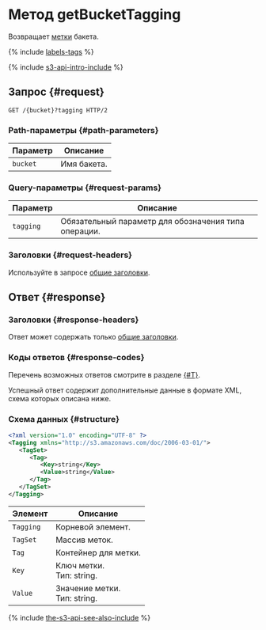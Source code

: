 # Метод getBucketTagging

Возвращает [метки](../../../concepts/tags.md) бакета.

{% include [labels-tags](../../../../_includes/storage/labels-tags.md) %}

{% include [s3-api-intro-include](../../../../_includes/storage/s3-api-intro-include.md) %}

## Запрос {#request}

```http
GET /{bucket}?tagging HTTP/2
```

### Path-параметры {#path-parameters}

Параметр | Описание
--- | ---
`bucket` | Имя бакета.

### Query-параметры {#request-params}

Параметр | Описание
--- | ---
`tagging` | Обязательный параметр для обозначения типа операции.

### Заголовки {#request-headers}

Используйте в запросе [общие заголовки](../common-request-headers.md).

## Ответ {#response}

### Заголовки {#response-headers}

Ответ может содержать только [общие заголовки](../common-response-headers.md).

### Коды ответов {#response-codes}

Перечень возможных ответов смотрите в разделе [{#T}](../response-codes.md).

Успешный ответ содержит дополнительные данные в формате XML, схема которых описана ниже.

### Схема данных {#structure}

```xml
<?xml version="1.0" encoding="UTF-8" ?>
<Tagging xmlns="http://s3.amazonaws.com/doc/2006-03-01/">
   <TagSet>
      <Tag>
         <Key>string</Key>
         <Value>string</Value>
      </Tag>
   </TagSet>
</Tagging>
```

Элемент | Описание
--- | ---
`Tagging` | Корневой элемент.
`TagSet` | Массив меток.
`Tag` | Контейнер для метки.
`Key` | Ключ метки.<br>Тип: string.
`Value` | Значение метки.<br>Тип: string.

{% include [the-s3-api-see-also-include](../../../../_includes/storage/the-s3-api-see-also-include.md) %}